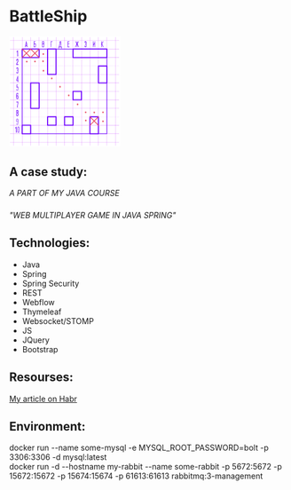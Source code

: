 # BattleShip

<img src="./fight.png" width=200/>

## A case study: 
*A PART OF MY JAVA COURSE*
### 
*"WEB MULTIPLAYER GAME IN JAVA SPRING"*


## Technologies: 

- Java
- Spring 
- Spring Security
- REST
- Webflow
- Thymeleaf
- Websocket/STOMP
- JS
- JQuery
- Bootstrap


## Resourses:

[My article on Habr](https://habr.com/ru/post/346296)

## Environment:
docker run --name some-mysql -e MYSQL_ROOT_PASSWORD=bolt -p 3306:3306 -d mysql:latest    
docker run -d --hostname my-rabbit --name some-rabbit -p 5672:5672 -p 15672:15672 -p 15674:15674 -p 61613:61613 rabbitmq:3-management

